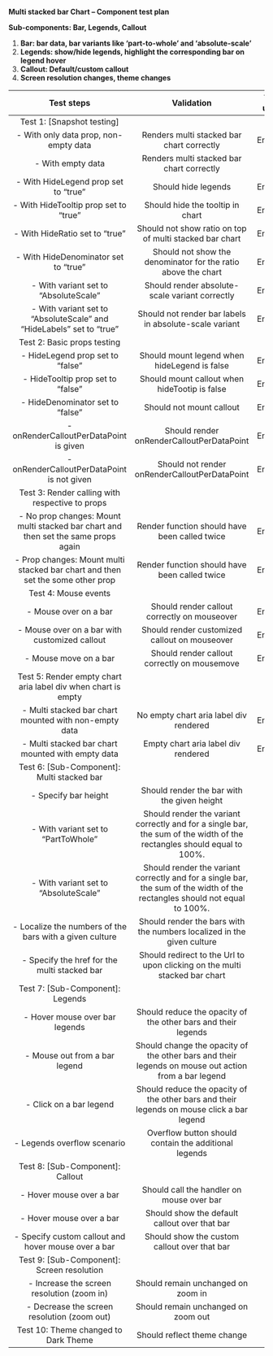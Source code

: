 **Multi stacked bar Chart – Component test plan**

**Sub-components: Bar, Legends, Callout**

1. **Bar: bar data, bar variants like ‘part-to-whole’ and ‘absolute-scale’**
1. **Legends: show/hide legends, highlight the corresponding bar on legend hover**
1. **Callout: Default/custom callout**
1. **Screen resolution changes, theme changes**

|                                   **Test steps**                                   |                                                       **Validation**                                                       | **Tool used** |
| :--------------------------------------------------------------------------------: | :------------------------------------------------------------------------------------------------------------------------: | :-----------: |
|                             Test 1: [Snapshot testing]                             |                                                                                                                            |               |
|                       - With only data prop, non-empty data                        |                                         Renders multi stacked bar chart correctly                                          |    Enzyme     |
|                                 - With empty data                                  |                                         Renders multi stacked bar chart correctly                                          |      RTL      |
|                        - With HideLegend prop set to “true”                        |                                                    Should hide legends                                                     |    Enzyme     |
|                       - With HideTooltip prop set to “true”                        |                                              Should hide the tooltip in chart                                              |    Enzyme     |
|                           - With HideRatio set to “true”                           |                                  Should not show ratio on top of multi stacked bar chart                                   |    Enzyme     |
|                        - With HideDenominator set to “true”                        |                               Should not show the denominator for the ratio above the chart                                |    Enzyme     |
|                       - With variant set to “AbsoluteScale”                        |                                       Should render absolute-scale variant correctly                                       |    Enzyme     |
|        - With variant set to “AbsoluteScale” and “HideLabels” set to “true”        |                                   Should not render bar labels in absolute-scale variant                                   |    Enzyme     |
|                            Test 2: Basic props testing                             |                                                                                                                            |               |
|                          - HideLegend prop set to “false”                          |                                        Should mount legend when hideLegend is false                                        |    Enzyme     |
|                         - HideTooltip prop set to “false”                          |                                       Should mount callout when hideTootip is false                                        |    Enzyme     |
|                          - HideDenominator set to “false”                          |                                                  Should not mount callout                                                  |    Enzyme     |
|                       - onRenderCalloutPerDataPoint is given                       |                                         Should render onRenderCalloutPerDataPoint                                          |    Enzyme     |
|                     - onRenderCalloutPerDataPoint is not given                     |                                       Should not render onRenderCalloutPerDataPoint                                        |    Enzyme     |
|                  Test 3: Render calling with respective to props                   |                                                                                                                            |               |
| - No prop changes: Mount multi stacked bar chart and then set the same props again |                                       Render function should have been called twice                                        |    Enzyme     |
|   - Prop changes: Mount multi stacked bar chart and then set the some other prop   |                                       Render function should have been called twice                                        |    Enzyme     |
|                                Test 4: Mouse events                                |                                                                                                                            |               |
|                               - Mouse over on a bar                                |                                        Should render callout correctly on mouseover                                        |    Enzyme     |
|                   - Mouse over on a bar with customized callout                    |                                       Should render customized callout on mouseover                                        |    Enzyme     |
|                               - Mouse move on a bar                                |                                        Should render callout correctly on mousemove                                        |    Enzyme     |
|           Test 5: Render empty chart aria label div when chart is empty            |                                                                                                                            |               |
|               - Multi stacked bar chart mounted with non-empty data                |                                           No empty chart aria label div rendered                                           |    Enzyme     |
|                 - Multi stacked bar chart mounted with empty data                  |                                            Empty chart aria label div rendered                                             |    Enzyme     |
|                     Test 6: [Sub-Component]: Multi stacked bar                     |                                                                                                                            |               |
|                                - Specify bar height                                |                                        Should render the bar with the given height                                         |      RTL      |
|                        - With variant set to “PartToWhole”                         |   Should render the variant correctly and for a single bar, the sum of the width of the rectangles should equal to 100%.   |      RTL      |
|                       - With variant set to “AbsoluteScale”                        | Should render the variant correctly and for a single bar, the sum of the width of the rectangles should not equal to 100%. |      RTL      |
|              - Localize the numbers of the bars with a given culture               |                           Should render the bars with the numbers localized in the given culture                           |      E2E      |
|                    - Specify the href for the multi stacked bar                    |                         Should redirect to the Url to upon clicking on the multi stacked bar chart                         |      E2E      |
|                          Test 7: [Sub-Component]: Legends                          |                                                                                                                            |               |
|                           - Hover mouse over bar legends                           |                               Should reduce the opacity of the other bars and their legends                                |      RTL      |
|                           - Mouse out from a bar legend                            |            Should change the opacity of the other bars and their legends on mouse out action from a bar legend             |      RTL      |
|                              - Click on a bar legend                               |                 Should reduce the opacity of the other bars and their legends on mouse click a bar legend                  |      RTL      |
|                            - Legends overflow scenario                             |                                   Overflow button should contain the additional legends                                    |      E2E      |
|                          Test 8: [Sub-Component]: Callout                          |                                                                                                                            |               |
|                              - Hover mouse over a bar                              |                                         Should call the handler on mouse over bar                                          |      RTL      |
|                              - Hover mouse over a bar                              |                                       Should show the default callout over that bar                                        |      RTL      |
|                - Specify custom callout and hover mouse over a bar                 |                                        Should show the custom callout over that bar                                        |      RTL      |
|                     Test 9: [Sub-Component]: Screen resolution                     |                                                                                                                            |               |
|                     - Increase the screen resolution (zoom in)                     |                                             Should remain unchanged on zoom in                                             |      RTL      |
|                    - Decrease the screen resolution (zoom out)                     |                                            Should remain unchanged on zoom out                                             |      RTL      |
|                        Test 10: Theme changed to Dark Theme                        |                                                Should reflect theme change                                                 |      RTL      |
